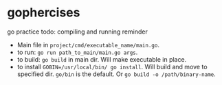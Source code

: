 # gophercises
go practice
todo: compiling and running reminder
* Main file in `project/cmd/executable_name/main.go`.
* to run: `go run path_to_main/main.go args`.
* to build: `go build` in main dir. Will make executable in place.
* to install `GOBIN=/usr/local/bin/ go install`. Will build and move to specified dir. `go/bin` is the default. Or `go build -o /path/binary-name`.
